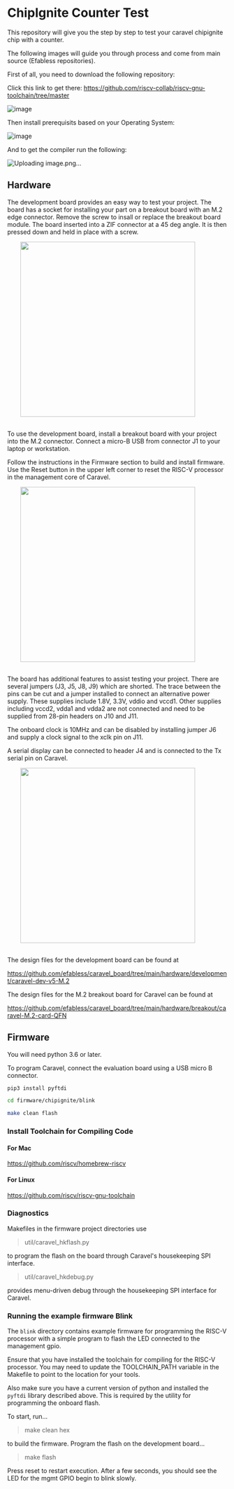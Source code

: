# ChipIgnite Counter Test

This repository will give you the step by step to test your caravel chipignite chip with a counter.

The following images will guide you through process and come from main source (Efabless repositories).

First of all, you need to download the following repository:

Click this link to get there: https://github.com/riscv-collab/riscv-gnu-toolchain/tree/master

![image](https://github.com/user-attachments/assets/597a7a8c-e34d-490a-879f-33604566112c)

Then install prerequisits based on your Operating System:

![image](https://github.com/user-attachments/assets/fad8ec0d-8645-4949-a0a7-10e923cedaba)

And to get the compiler run the following:

![Uploading image.png…]()


## Hardware

The development board provides an easy way to test your project.  The board has a socket for installing your part on a 
breakout board with an M.2 edge connector.  Remove the screw to insall or replace the breakout board module.  The board
inserted into a ZIF connector at a 45 deg angle.  It is then pressed down and held in place with a screw.

<div align="left" style="margin-left: 30px; margin-bottom: 30px;"><img src="_docs/M2_breakout_inserted.jpg" width="400"/></div>

To use the development board, install a breakout board with your project into the M.2 connector.  Connect a micro-B USB
from connector J1 to your laptop or workstation.

Follow the instructions in the Firmware section to build and install firmware.  Use the Reset button in the upper left 
corner to reset the RISC-V processor in the management core of Caravel.

<div align="left" style="margin-left: 30px; margin-bottom: 30px;"><img src="_docs/dev_and_breakout_boards.jpg" width="400"/>
</div>

The board has additional features to assist testing your project.  There are several jumpers (J3, J5, J8, J9) which are 
shorted.  The trace between the pins can be cut and a jumper installed to connect an alternative power supply.  These 
supplies include 1.8V, 3.3V, vddio and vccd1.  Other supplies including vccd2, vdda1 and vdda2 are not connected and 
need to be supplied from 28-pin headers on J10 and J11.

The onboard clock is 10MHz and can be disabled by installing jumper J6 and supply a clock signal to the xclk pin on J11.

A serial display can be connected to header J4 and is connected to the Tx serial pin on Caravel.

<div align="left" style="margin-left: 30px; margin-bottom: 30px;"><img src="_docs/dev_and_breakout_boards_2.jpeg" width="400"/>
</div>

The design files for the development board can be found at 

https://github.com/efabless/caravel_board/tree/main/hardware/development/caravel-dev-v5-M.2

The design files for the M.2 breakout board for Caravel can be found at 

https://github.com/efabless/caravel_board/tree/main/hardware/breakout/caravel-M.2-card-QFN

## Firmware

You will need python 3.6 or later.  

To program Caravel, connect the evaluation board using a USB micro B connector.

```bash
pip3 install pyftdi

cd firmware/chipignite/blink

make clean flash
```

### Install Toolchain for Compiling Code

#### For Mac

https://github.com/riscv/homebrew-riscv

#### For Linux

https://github.com/riscv/riscv-gnu-toolchain

### Diagnostics

Makefiles in the firmware project directories use 

> util/caravel_hkflash.py 

to program the flash on the board through Caravel's housekeeping SPI interface.

> util/caravel_hkdebug.py 

provides menu-driven debug through the housekeeping SPI interface for Caravel.

### Running the example firmware Blink

The `blink` directory contains example firmware for programming the RISC-V processor with a simple program to flash the
LED connected to the management gpio.

Ensure that you have installed the toolchain for compiling for the RISC-V processor.  You may need to update the 
TOOLCHAIN_PATH variable in the Makefile to point to the location for your tools.

Also make sure you have a current version of python and installed the `pyftdi` library described above.  This is 
required by the utility for programming the onboard flash.

To start, run... 

> make clean hex

to build the firmware.  Program the flash on the development board...

> make flash

Press reset to restart execution.  After a few seconds, you should see the LED for the mgmt GPIO begin to blink slowly.

